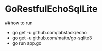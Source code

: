 # GoRestfulEchoSqlLite
##how to run
  - go get -u github.com/labstack/echo
  - go get -u github.com/mattn/go-sqlite3
  - go run app.go
